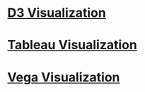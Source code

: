 <!-- <style>
body {
    background-color: lightblue;
}
</style> -->

<h1>
  <a href="/dataVis/d3/index.html">D3 Visualization</a>
</h1>

<h1> 
  <a href="https://public.tableau.com/profile/everette4630#!/vizhome/hw3_13/Dashboard1">Tableau Visualization</a>
</h1>

<h1>
  <a href="/dataVis/vega/index.html">Vega Visualization</a>
</h1>
